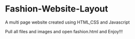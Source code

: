 # Fashion-Website-Layout
A multi page website created using HTML,CSS and Javascript

Pull all files and images and open fashion.html and Enjoy!!!
